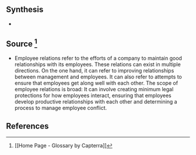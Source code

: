 ## Synthesis
- 
## Source [^1]
- Employee relations refer to the efforts of a company to maintain good relationships with its employees. These relations can exist in multiple directions. On the one hand, it can refer to improving relationships between management and employees. It can also refer to attempts to ensure that employees get along well with each other. The scope of employee relations is broad: It can involve creating minimum legal protections for how employees interact, ensuring that employees develop productive relationships with each other and determining a process to manage employee conflict.
## References

[^1]: [[Home Page - Glossary by Capterra]]
